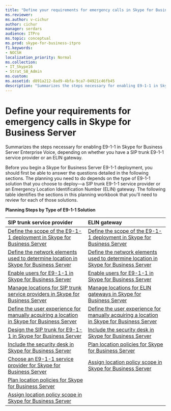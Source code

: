 ```yaml
---
title: "Define your requirements for emergency calls in Skype for Business Server"
ms.reviewer: 
ms.author: v-cichur
author: cichur
manager: serdars
audience: ITPro
ms.topic: conceptual
ms.prod: skype-for-business-itpro
f1.keywords:
- NOCSH
localization_priority: Normal
ms.collection: 
- IT_Skype16
- Strat_SB_Admin
ms.custom:
ms.assetid: d891a212-8ad9-4bfa-9ca7-04921c46fb45
description: "Summarizes the steps necessary for enabling E9-1-1 in Skype for Business Server Enterprise Voice, depending on whether you have a SIP trunk E9-1-1 service provider or an ELIN gateway."
---
```


# Define your requirements for emergency calls in Skype for Business Server
 
Summarizes the steps necessary for enabling E9-1-1 in Skype for Business Server Enterprise Voice, depending on whether you have a SIP trunk E9-1-1 service provider or an ELIN gateway.
  
Before you begin a Skype for Business Server E9-1-1 deployment, you should first be able to answer the questions detailed in the following sections. The planning you need to do depends on the type of E9-1-1 solution that you choose to deploy—a SIP trunk E9-1-1 service provider or an Emergency Location Identification Number (ELIN) gateway. The following table identifies the sections in this planning workbook that you'll need to review for each of those solutions.
  
**Planning Steps by Type of E9-1-1 Solution**

|**SIP trunk service provider**|**ELIN gateway**|
|:-----|:-----|
|[Define the scope of the E9-1-1 deployment in Skype for Business Server](scope.md) <br/> |[Define the scope of the E9-1-1 deployment in Skype for Business Server](scope.md) <br/> |
|[Define the network elements used to determine location in Skype for Business Server](network-location.md) <br/> |[Define the network elements used to determine location in Skype for Business Server](network-location.md) <br/> |
|[Enable users for E9-1-1 in Skype for Business Server](enable-users.md) <br/> |[Enable users for E9-1-1 in Skype for Business Server](enable-users.md) <br/> |
|[Manage locations for SIP trunk service providers in Skype for Business Server](manage-locations.md) <br/> |[Manage locations for ELIN gateways in Skype for Business Server](elin-gateways.md) <br/> |
|[Define the user experience for manually acquiring a location in Skype for Business Server](manually-acquiring-a-location.md) <br/> |[Define the user experience for manually acquiring a location in Skype for Business Server](manually-acquiring-a-location.md) <br/> |
|[Design the SIP trunk for E9-1-1 in Skype for Business Server](design-the-sip-trunk.md) <br/> |[Include the security desk in Skype for Business Server](security-desk.md) <br/> |
|[Include the security desk in Skype for Business Server](security-desk.md) <br/> |[Plan location policies for Skype for Business Server](location-policies.md) <br/> |
|[Choose an E9-1-1 service provider for Skype for Business Server](choose-a-service-provider.md) <br/> |[Assign location policy scope in Skype for Business Server](location-policy-scope.md) <br/> |
|[Plan location policies for Skype for Business Server](location-policies.md) <br/> ||
|[Assign location policy scope in Skype for Business Server](location-policy-scope.md) <br/> ||
   

